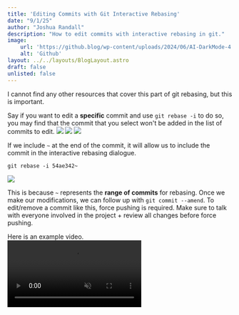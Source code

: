 ```yaml
---
title: 'Editing Commits with Git Interactive Rebasing'
date: "9/1/25"
author: "Joshua Randall"
description: "How to edit commits with interactive rebasing in git."
image:
    url: 'https://github.blog/wp-content/uploads/2024/06/AI-DarkMode-4.png?resize=800%2C425'
    alt: 'Github'
layout: ../../layouts/BlogLayout.astro
draft: false
unlisted: false
---
```

I cannot find any other resources that cover this part of git rebasing, but this is important.

Say if you want to edit a **specific** commit and use `git rebase -i` to do so, you may find that the commit that you
select won't be added in the list of commits to edit.
![](/assets/Screenshot_20250901_094838.png)
![](/assets/Screenshot_20250901_095043.png)
![](/assets/Screenshot_20250901_095152.png)

If we include `~` at the end of the commit, it will allow us to include the commit in the interactive rebasing dialogue.
```
git rebase -i 54ae342~
```
![](/assets/Screenshot_20250901_100035.png)

This is because `~` represents the **range of commits** for rebasing. Once we make our modifications, we can follow up with `git commit --amend`. To edit/remove a commit like this, force pushing is required. Make sure to talk with everyone involved in the project + review all changes before force pushing.

Here is an example video.
<br>
<video controls muted>
<source src="/assets/git rebase.mp4"></video>